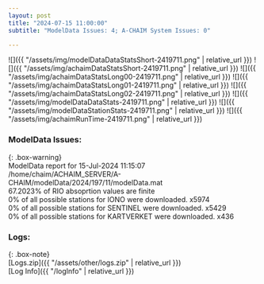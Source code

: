 ```yaml
---
layout: post
title: "2024-07-15 11:00:00"
subtitle: "ModelData Issues: 4; A-CHAIM System Issues: 0"

---
```


![]({{ "/assets/img/modelDataDataStatsShort-2419711.png" | relative_url }})
![]({{ "/assets/img/achaimDataStatsShort-2419711.png" | relative_url }})
![]({{ "/assets/img/achaimDataStatsLong00-2419711.png" | relative_url }})
![]({{ "/assets/img/achaimDataStatsLong01-2419711.png" | relative_url }})
![]({{ "/assets/img/achaimDataStatsLong02-2419711.png" | relative_url }})
![]({{ "/assets/img/modelDataDataStats-2419711.png" | relative_url }})
![]({{ "/assets/img/modelDataStationStats-2419711.png" | relative_url }})
![]({{ "/assets/img/achaimRunTime-2419711.png" | relative_url }})


### ModelData Issues:  
  
{: .box-warning}  
 ModelData report for 15-Jul-2024 11:15:07   
 /home/chaim/ACHAIM_SERVER/A-CHAIM/modelData/2024/197/11/modelData.mat   
 67.2023% of RIO absoprtion values are finite   
 0% of all possible stations for IONO were downloaded. x5974   
 0% of all possible stations for SENTINEL were downloaded. x5429   
 0% of all possible stations for KARTVERKET were downloaded. x436   
  


### Logs:  
  
{: .box-note}  
[Logs.zip]({{ "/assets/other/logs.zip" | relative_url }})  
[Log Info]({{ "/logInfo" | relative_url }})  
